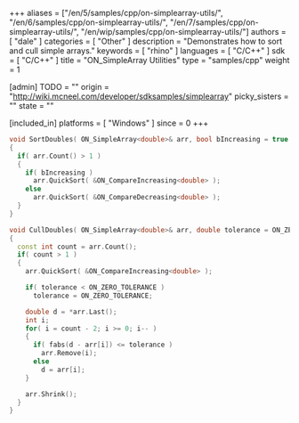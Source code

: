 +++
aliases = ["/en/5/samples/cpp/on-simplearray-utils/", "/en/6/samples/cpp/on-simplearray-utils/", "/en/7/samples/cpp/on-simplearray-utils/", "/en/wip/samples/cpp/on-simplearray-utils/"]
authors = [ "dale" ]
categories = [ "Other" ]
description = "Demonstrates how to sort and cull simple arrays."
keywords = [ "rhino" ]
languages = [ "C/C++" ]
sdk = [ "C/C++" ]
title = "ON_SimpleArray Utilities"
type = "samples/cpp"
weight = 1

[admin]
TODO = ""
origin = "http://wiki.mcneel.com/developer/sdksamples/simplearray"
picky_sisters = ""
state = ""

[included_in]
platforms = [ "Windows" ]
since = 0
+++

```cpp
void SortDoubles( ON_SimpleArray<double>& arr, bool bIncreasing = true )
{
  if( arr.Count() > 1 )
  {
    if( bIncreasing )
      arr.QuickSort( &ON_CompareIncreasing<double> );
    else
      arr.QuickSort( &ON_CompareDecreasing<double> );
  }
}

void CullDoubles( ON_SimpleArray<double>& arr, double tolerance = ON_ZERO_TOLERANCE )
{
  const int count = arr.Count();
  if( count > 1 )
  {
    arr.QuickSort( &ON_CompareIncreasing<double> );

    if( tolerance < ON_ZERO_TOLERANCE )
      tolerance = ON_ZERO_TOLERANCE;

    double d = *arr.Last();
    int i;
    for( i = count - 2; i >= 0; i-- )
    {
      if( fabs(d - arr[i]) <= tolerance )
        arr.Remove(i);
      else
        d = arr[i];
    }

    arr.Shrink();
  }
}
```
